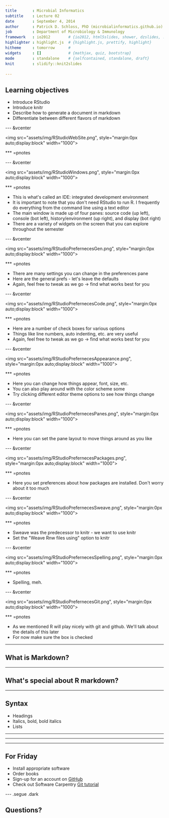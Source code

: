 ```yaml
--- 
title       : Microbial Informatics
subtitle    : Lecture 02
date        : September 4, 2014
author      : Patrick D. Schloss, PhD (microbialinformatics.github.io)
job         : Department of Microbiology & Immunology
framework   : io2012        # {io2012, html5slides, shower, dzslides, ...}
highlighter : highlight.js  # {highlight.js, prettify, highlight}
hitheme     : tomorrow      # 
widgets     : []            # {mathjax, quiz, bootstrap}
mode        : standalone    # {selfcontained, standalone, draft}
knit        : slidify::knit2slides

--- 
```


## Learning objectives
* Introduce RStudio
* Introduce knitr
* Describe how to generate a document in markdown
* Differentiate between different flavors of markdown

--- &vcenter

<img src="assets/img/RStudioWebSite.png", style="margin:0px auto;display:block" width="1000">

*** =pnotes

--- &vcenter

<img src="assets/img/RStudioWindows.png", style="margin:0px auto;display:block" width="1000">

*** =pnotes

* This is what's called an IDE: integrated development environment
* It is important to note that you don't need RStudio to run R. I frequently do everything from the command line using a text editor
* The main window is made up of four panes: source code (up left), console (bot left), history/environment (up right), and display (bot right)
* There are a variety of widgets on the screen that you can explore throughout the semester

--- &vcenter

<img src="assets/img/RStudioPrefernecesGen.png", style="margin:0px auto;display:block" width="1000">

*** =pnotes
* There are many settings you can change in the preferences pane
* Here are the general prefs - let's leave the defaults
* Again, feel free to tweak as we go -> find what works best for you

--- &vcenter

<img src="assets/img/RStudioPrefernecesCode.png", style="margin:0px auto;display:block" width="1000">

*** =pnotes
* Here are a number of check boxes for various options
* Things like line numbers, auto indenting, etc. are very useful
* Again, feel free to tweak as we go -> find what works best for you

--- &vcenter

<img src="assets/img/RStudioPrefernecesAppearance.png", style="margin:0px auto;display:block" width="1000">

*** =pnotes
* Here you can change how things appear, font, size, etc.
* You can also play around with the color scheme some
* Try clicking different editor theme options to see how things change

--- &vcenter

<img src="assets/img/RStudioPrefernecesPanes.png", style="margin:0px auto;display:block" width="1000">

*** =pnotes
* Here you can set the pane layout to move things around as you like

--- &vcenter

<img src="assets/img/RStudioPrefernecesPackages.png", style="margin:0px auto;display:block" width="1000">

*** =pnotes
* Here you set preferences about how packages are installed. Don't worry about it too much


--- &vcenter

<img src="assets/img/RStudioPrefernecesSweave.png", style="margin:0px auto;display:block" width="1000">

*** =pnotes
* Sweave was the predecessor to knitr - we want to use knitr
* Set the "Weave Rnw files using" option to knitr

--- &vcenter

<img src="assets/img/RStudioPrefernecesSpelling.png", style="margin:0px auto;display:block" width="1000">

*** =pnotes
* Spelling, meh.

--- &vcenter

<img src="assets/img/RStudioPrefernecesGit.png", style="margin:0px auto;display:block" width="1000">

*** =pnotes
* As we mentioned R will play nicely with git and github. We'll talk about the details of this later
* For now make sure the box is checked

---

## What is Markdown?

--- 

## What's special about R markdown?


--- 

## Syntax
* Headings
* Italics, bold, bold italics
* Lists


--- 

--- 


--- 

## For Friday
* Install appropriate software
* Order books
* Sign-up for an account on [GitHub](http://github.com)
* Check out Software Carpentry [Git tutorial](http://software-carpentry.org/v5/novice/git/index.html)

--- .segue .dark

## Questions?

